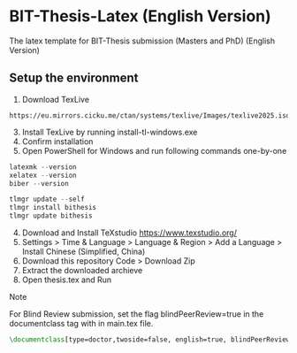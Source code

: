 # BIT-Thesis-Latex (English Version)
The latex template for BIT-Thesis submission (Masters and PhD) (English Version)

## Setup the environment
1. Download TexLive
```
https://eu.mirrors.cicku.me/ctan/systems/texlive/Images/texlive2025.iso
```
3. Install TexLive by running install-tl-windows.exe
4. Confirm installation
5. Open PowerShell for Windows and run following commands one-by-one

```PowerShell
latexmk --version
xelatex --version
biber --version

tlmgr update --self
tlmgr install bithesis
tlmgr update bithesis
```
4. Download and Install TeXstudio
   https://www.texstudio.org/
5. Settings > Time & Language > Language & Region > Add a Language > Install Chinese (Simplified, China)
6. Download this repository Code > Download Zip
7. Extract the downloaded archieve
8. Open thesis.tex and Run


> [!NOTE]
> For Blind Review submission, set the flag blindPeerReview=true in the documentclass tag with in main.tex file. 
```latex
\documentclass[type=doctor,twoside=false, english=true, blindPeerReview=true]{bithesis}
```
